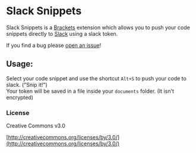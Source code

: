 # Slack Snippets

Slack Snippets is a [Brackets](https://github.com/adobe/brackets) extension which allows you to push your code snippets directly to [Slack](https://slack.com) using a slack token.


If you find a bug please [open an issue](https://github.com/Wikunia/brackets-slacksnippet/issues)!


## Usage:
Select your code snippet and use the shortcut `Alt+S` to push your code to slack. ("Snip it!")    
Your token will be saved in a file inside your `documents` folder. (It isn't encrypted)



### License
Creative Commons v3.0

[http://creativecommons.org/licenses/by/3.0/](http://creativecommons.org/licenses/by/3.0/)